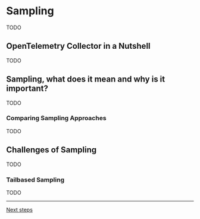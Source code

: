 # Sampling

TODO

## OpenTelemetry Collector in a Nutshell

TODO

## Sampling, what does it mean and why is it important?

TODO

### Comparing Sampling Approaches

TODO

## Challenges of Sampling

TODO

### Tailbased Sampling

TODO

---

[Next steps](./06-RED-metrics.md)


